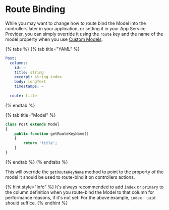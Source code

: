 # Route Binding

While you may want to change how to route bind the Model into the controllers later in your application, or setting it in your App Service Provider, you can simply override it using the `route` key and the name of the model property when you use [Custom Models](./#custom-model).

{% tabs %}
{% tab title="YAML" %}
```yaml
Post:
  columns:
    id: ~
    title: string
    excerpt: string index
    body: longText
    timestamps: ~
    
  route: title
```
{% endtab %}

{% tab title="Model" %}
```php
class Post extends Model
{
    public function getRouteKeyName()
    {
        return 'title';
    }
}
```
{% endtab %}
{% endtabs %}

This will override the `getRouteKeyName` method to point to the property of the model it should be used to route-bind it on controllers actions.

{% hint style="info" %}
It's always recommended to add `index` or `primary` to the column definition when you route-bind the Model to that column for performance reasons, if it's not set. For the above example, `index: uuid` should suffice.
{% endhint %}



